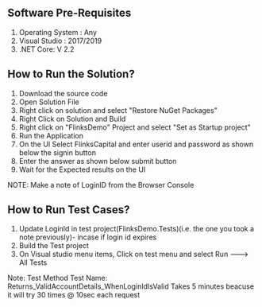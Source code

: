 Software Pre-Requisites
------------------------
1. Operating System : Any
2. Visual Studio : 2017/2019
3. .NET Core: V 2.2

How to Run the Solution?
-------------------------
1. Download the source code
2. Open Solution File 
3. Right click on solution and select "Restore NuGet Packages"
4. Right Click on Solution and Build
5. Right click on "FlinksDemo" Project and select "Set as Startup project"
6. Run the Application
7. On the UI Select FlinksCapital and enter userid and password as shown below the signin button
8. Enter the answer as shown below submit button
9. Wait for the Expected results on the UI

NOTE: Make a note of LoginID from the Browser Console


How to Run Test Cases?
-------------------------
1. Update LoginId in test project(FlinksDemo.Tests)(i.e. the one you took a note previously)- incase if login id expires
2. Build the Test project 
3. On Visual studio menu items, Click on test menu and select Run ---> All Tests

Note: Test Method  Test Name:	Returns_ValidAccountDetails_WhenLoginIdIsValid Takes 5 minutes beacuse it will try  30 times @ 10sec each request



